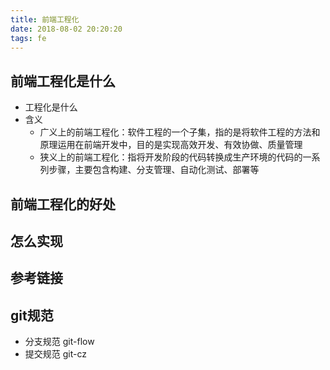 ```yaml
---
title: 前端工程化
date: 2018-08-02 20:20:20
tags: fe
---
```


## 前端工程化是什么
- 工程化是什么
- 含义
    - 广义上的前端工程化：软件工程的一个子集，指的是将软件工程的方法和原理运用在前端开发中，目的是实现高效开发、有效协做、质量管理
    - 狭义上的前端工程化：指将开发阶段的代码转换成生产环境的代码的一系列步骤，主要包含构建、分支管理、自动化测试、部署等

## 前端工程化的好处

## 怎么实现

## 参考链接

## git规范
- 分支规范 git-flow
- 提交规范 git-cz
